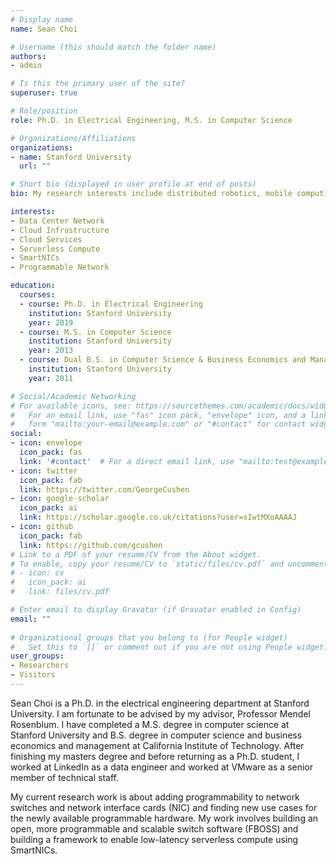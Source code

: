 ```yaml
---
# Display name
name: Sean Choi 

# Username (this should match the folder name)
authors:
- admin

# Is this the primary user of the site?
superuser: true

# Role/position
role: Ph.D. in Electrical Engineering, M.S. in Computer Science 

# Organizations/Affiliations
organizations:
- name: Stanford University
  url: ""

# Short bio (displayed in user profile at end of posts)
bio: My research interests include distributed robotics, mobile computing and programmable matter.

interests:
- Data Center Network
- Cloud Infrastructure
- Cloud Services
- Serverless Compute
- SmartNICs
- Programmable Network

education:
  courses:
  - course: Ph.D. in Electrical Engineering
    institution: Stanford University
    year: 2019
  - course: M.S. in Computer Science
    institution: Stanford University
    year: 2013
  - course: Dual B.S. in Computer Science & Business Economics and Management 
    institution: Stanford University
    year: 2011

# Social/Academic Networking
# For available icons, see: https://sourcethemes.com/academic/docs/widgets/#icons
#   For an email link, use "fas" icon pack, "envelope" icon, and a link in the
#   form "mailto:your-email@example.com" or "#contact" for contact widget.
social:
- icon: envelope
  icon_pack: fas
  link: '#contact'  # For a direct email link, use "mailto:test@example.org".
- icon: twitter
  icon_pack: fab
  link: https://twitter.com/GeorgeCushen
- icon: google-scholar
  icon_pack: ai
  link: https://scholar.google.co.uk/citations?user=sIwtMXoAAAAJ
- icon: github
  icon_pack: fab
  link: https://github.com/gcushen
# Link to a PDF of your resume/CV from the About widget.
# To enable, copy your resume/CV to `static/files/cv.pdf` and uncomment the lines below.  
# - icon: cv
#   icon_pack: ai
#   link: files/cv.pdf

# Enter email to display Gravatar (if Gravatar enabled in Config)
email: ""
  
# Organizational groups that you belong to (for People widget)
#   Set this to `[]` or comment out if you are not using People widget.  
user_groups:
- Researchers
- Visitors
---
```


Sean Choi is a Ph.D. in the electrical engineering department at Stanford University. I am fortunate to be advised by my advisor, Professor Mendel Rosenblum. I have completed a M.S. degree in computer science at Stanford University and B.S. degree in computer science and business economics and management at California Institute of Technology. After finishing my masters degree and before returning as a Ph.D. student, I worked at LinkedIn as a data engineer and worked at VMware as a senior member of technical staff. 

My current research work is about adding programmability to network switches and network interface cards (NIC) and finding new use cases for the newly available programmable hardware. My work involves building an open, more programmable and scalable switch software (FBOSS) and building a framework to enable low-latency serverless compute using SmartNICs.

